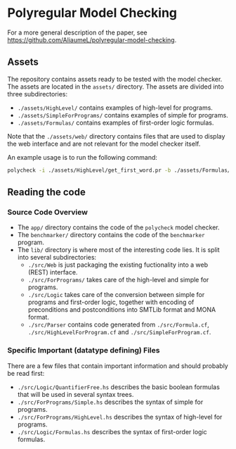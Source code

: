 # Polyregular Model Checking

For a more general description of the paper, see
<https://github.com/AliaumeL/polyregular-model-checking>.

## Assets 

The repository contains assets ready to be tested with the model checker.
The assets are located in the `assets/` directory. The assets are divided into
three subdirectories:

- `./assets/HighLevel/` contains examples of high-level for programs.
- `./assets/SimpleForPrograms/` contains examples of simple for programs.
- `./assets/Formulas/` contains examples of first-order logic formulas.

Note that the `./assets/web/` directory contains files that are used to 
display the web interface and are not relevant for the model checker itself.

An example usage is to run the following command:

```bash
polycheck -i ./assets/HighLevel/get_first_word.pr -b ./assets/Formulas/containsAB.fo -a ./assets/Formulas/containsAB.fo
```

## Reading the code

### Source Code Overview

- The `app/` directory contains the code of the `polycheck` model checker.
- The `benchmarker/` directory contains the code of the `benchmarker` program.
- The `lib/` directory is where most of the interesting code lies. It is
  split into several subdirectories:
    - `./src/Web` is just packaging the existing fuctionality into a
      web (REST) interface.
    - `./src/ForPrograms/` takes care of the high-level and 
      simple for programs.
    - `./src/Logic` takes care of the conversion between 
      simple for programs and first-order logic, together with
      encoding of preconditions and postconditions into SMTLib format
      and MONA format.
    - `./src/Parser` contains code generated from `./src/Formula.cf`,
      `./src/HighLevelForProgram.cf` and `./src/SimpleForProgram.cf`.


### Specific Important (datatype defining) Files

There are a few files that contain important information and 
should probably be read first:

- `./src/Logic/QuantifierFree.hs` describes the basic boolean formulas
  that will be used in several syntax trees.
- `./src/ForPrograms/Simple.hs` describes the syntax of simple for programs.
- `./src/ForPrograms/HighLevel.hs` describes the syntax of high-level for programs.
- `./src/Logic/Formulas.hs` describes the syntax of first-order logic formulas.


